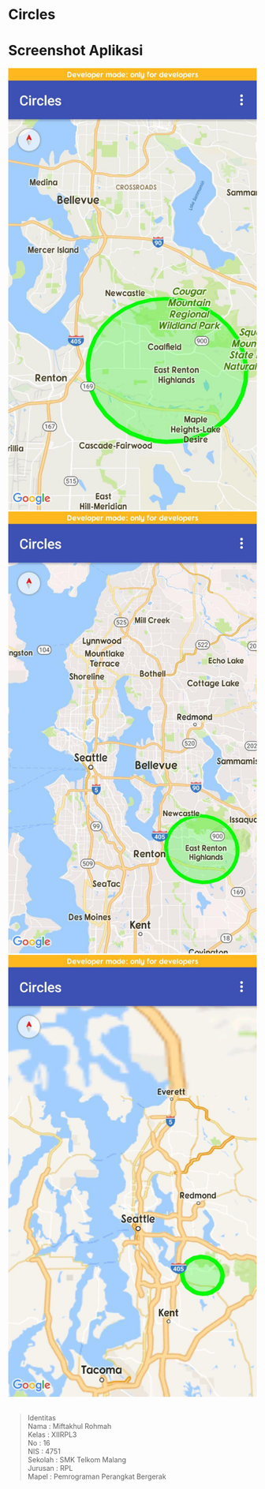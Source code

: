 # Circles
# Screenshot Aplikasi<br>
![Screenshot](https://github.com/miftakhulrohmah/Circles/blob/master/C.jpg)<br>
![Screenshot](https://github.com/miftakhulrohmah/Circles/blob/master/D.jpg)<br>
![Screenshot](https://github.com/miftakhulrohmah/Circles/blob/master/E.jpg)<br> <br>

 >Identitas <br>
Nama    : Miftakhul Rohmah<br>
Kelas   : XIIRPL3<br>
No      : 16<br>
NIS     : 4751<br>
Sekolah : SMK Telkom Malang<br>
Jurusan : RPL<br>
Mapel   : Pemrograman Perangkat Bergerak<br>
